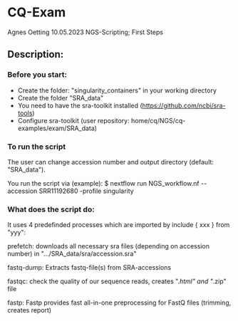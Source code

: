 # CQ-Exam
Agnes Oetting
10.05.2023
NGS-Scripting; First Steps

## Description:
### Before you start: 
- Create the folder: "singularity_containers" in your working directory
- Create the folder "SRA_data"
- You need to have the sra-toolkit installed (https://github.com/ncbi/sra-tools)
- Configure sra-toolkit (user repository: home/cq/NGS/cq-examples/exam/SRA_data)

### To run the script
The user can change accession number and output directory (default: "SRA_data").

You run the script via (example):
$ nextflow run NGS_workflow.nf --accession SRR11192680 -profile singularity
### What does the script do:
It uses 4 predefinded processes which are imported by include { xxx } from "yyy":

prefetch: downloads all necessary sra files (depending on accession number) in ".../SRA_data/sra/accession.sra"

fastq-dump: Extracts fastq-file(s) from SRA-accessions

fastqc: check the quality of our sequence reads, creates ".*html" and "*.zip" file

fastp: Fastp provides fast all-in-one preprocessing for FastQ files (trimming, creates report)
